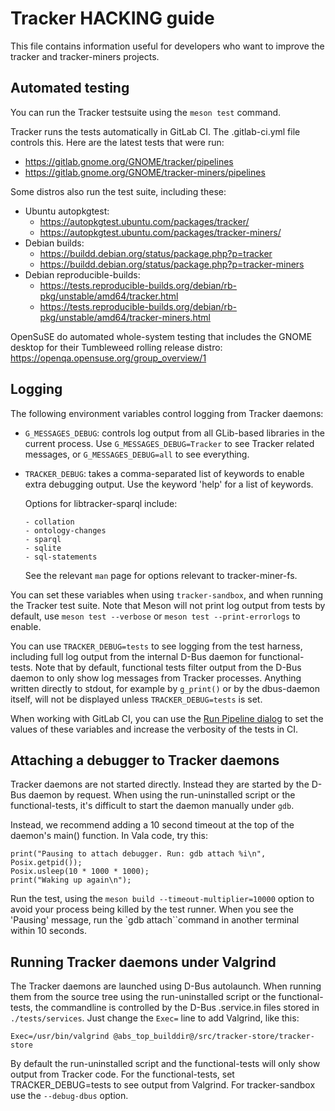 # Tracker HACKING guide

This file contains information useful for developers who want to improve
the tracker and tracker-miners projects.

## Automated testing

You can run the Tracker testsuite using the `meson test` command.

Tracker runs the tests automatically in GitLab CI. The .gitlab-ci.yml file
controls this. Here are the latest tests that were run:

 * https://gitlab.gnome.org/GNOME/tracker/pipelines
 * https://gitlab.gnome.org/GNOME/tracker-miners/pipelines

Some distros also run the test suite, including these:

  * Ubuntu autopkgtest:
      * https://autopkgtest.ubuntu.com/packages/tracker/
      * https://autopkgtest.ubuntu.com/packages/tracker-miners/
  * Debian builds:
      * https://buildd.debian.org/status/package.php?p=tracker
      * https://buildd.debian.org/status/package.php?p=tracker-miners
  * Debian reproducible-builds:
      * https://tests.reproducible-builds.org/debian/rb-pkg/unstable/amd64/tracker.html
      * https://tests.reproducible-builds.org/debian/rb-pkg/unstable/amd64/tracker-miners.html

OpenSuSE do automated whole-system testing that includes the GNOME desktop for their Tumbleweed rolling release distro: https://openqa.opensuse.org/group_overview/1

## Logging

The following environment variables control logging from Tracker daemons:

  * `G_MESSAGES_DEBUG`: controls log output from all GLib-based libraries
    in the current process. Use `G_MESSAGES_DEBUG=Tracker` to see Tracker
    related messages, or `G_MESSAGES_DEBUG=all` to see everything.
  * `TRACKER_DEBUG`: takes a comma-separated list of keywords to enable
    extra debugging output. Use the keyword 'help' for a list of keywords.

    Options for libtracker-sparql include:

        - collation
        - ontology-changes
        - sparql
        - sqlite
        - sql-statements

    See the relevant `man` page for options relevant to tracker-miner-fs.

You can set these variables when using `tracker-sandbox`, and when running the
Tracker test suite. Note that Meson will not print log output from tests by
default, use `meson test --verbose` or `meson test --print-errorlogs` to
enable.

You can use `TRACKER_DEBUG=tests` to see logging from the test harness,
including full log output from the internal D-Bus daemon for functional-tests.
Note that by default, functional tests filter output from the D-Bus daemon to
only show log messages from Tracker processes. Anything written directly to
stdout, for example by `g_print()` or by the dbus-daemon itself, will not be
displayed unless `TRACKER_DEBUG=tests` is set.

When working with GitLab CI, you can use the
[Run Pipeline dialog](https://gitlab.gnome.org/GNOME/tracker/pipelines/new)
to set the values of these variables and increase the verbosity of the tests in
CI.

## Attaching a debugger to Tracker daemons

Tracker daemons are not started directly. Instead they are started by the D-Bus
daemon by request. When using the run-uninstalled script or the
functional-tests, it's difficult to start the daemon manually under `gdb`.

Instead, we recommend adding a 10 second timeout at the top of the daemon's
main() function. In Vala code, try this:

    print("Pausing to attach debugger. Run: gdb attach %i\n", Posix.getpid());
    Posix.usleep(10 * 1000 * 1000);
    print("Waking up again\n");

Run the test, using the `meson build --timeout-multiplier=10000`
option to avoid your process being killed by the test runner. When you see
the 'Pausing' message, run the `gdb attach``command in another terminal within
10 seconds.

## Running Tracker daemons under Valgrind

The Tracker daemons are launched using D-Bus autolaunch. When running them from
the source tree using the run-uninstalled script or the functional-tests, the
commandline is controlled by the D-Bus .service.in files stored in
`./tests/services`. Just change the `Exec=` line to add Valgrind, like this:

    Exec=/usr/bin/valgrind @abs_top_builddir@/src/tracker-store/tracker-store

By default the run-uninstalled script and the functional-tests will only show
output from Tracker code. For the functional-tests, set TRACKER_DEBUG=tests
to see output from Valgrind. For tracker-sandbox use the `--debug-dbus` option.
